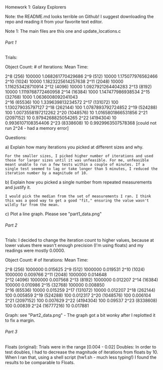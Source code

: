 Homework 1: Galaxy Explorers

Note: the README.md looks terrible on Github! I suggest downloading the repo and reading it from your favorite text editor.

Note 1: The main files are this one and update_locations.c

###### Part 1 ###########

Trials:	

Object Count:		# of Iterations:		Mean Time:

2^8 (256)			100000					1.068261770429686
2^9 (512)			10000					1.175077976562466
2^10 (1024)			10000					1.1823225614257638
2^11 (2048)			10000					1.116253428710914
2^12 (4096)			10000					1.0927921264404283
2^13 (8192)			10000					1.1119768772460958
2^14 (16384)		1000					1.147477986938534
2^15 (32768)		1000					1.0636008092041043			
2^16 (65536)		100						1.339639813234572
2^17 (131072)		100						1.130279035797127
2^18 (262144)		100						1.0787893792724852
2^19 (524288)		100						1.0073558197212262
2^20 (1048576)		10						1.0165801866531856
2^21 (2097152)		10						0.9794268825054265
2^22 (4194304)		10						0.9936107108354406
2^23 (8338608)		10						0.9929963507578368
[could not run 2^24 - had a memory error]						

Questions:

a) Explain how many iterations you picked at different sizes and why.

	For the smaller sizes, I picked higher number of iterations and used those for larger sizes until it was unfeasible. For me, unfeasible meant unable to run a few tests within a couple of minutes. If a single test seemed to lag or take longer than 5 minutes, I reduced the iteration number by a magnitude of 10.

b) Explain how you picked a single number from repeated measurements and justify it.

	I would pick the median from the set of measurements I ran. I think this was a good way to get a good "fit," ensuring the value wasn't wildly far from the mean. 

c) Plot a line graph.
	Please see "part1_data.png"

###### Part 2 ###########

Trials: 
I decided to change the iteration count to higher values, because at lower values there wasn't enough precision (I'm using floats) and my readings were mostly 0.0000.	

Object Count:		# of Iterations:		Mean Time:

2^8 (256)			1000000					0.015625
2^9 (512)			1000000					0.019531
2^10 (1024)			1000000					0.009766
2^11 (2048)			1000000					0.014648	
2^12 (4096)			1000000					0.007568
2^13 (8192)			1000000					0.012207
2^14 (16384)		100000					0.010986
2^15 (32768)		100000					0.008850	
2^16 (65536)		10000					0.015259
2^17 (131072)		10000					0.012207
2^18 (262144)		100						0.005859
2^19 (524288)		100						0.012317
2^20 (1048576)		100						0.006104
2^21 (2097152)		100						0.007629
2^22 (4194304)		100						0.09537
2^23 (8338608)		100						0.00839
2^24 (16777216)		10						0.017881

Graph: see "Part2_data.png" - The graph got a bit wonky after I replotted it to fix a margin.

###### Part 3 ###########

Floats (original): Trials were in the range [0.004 - 0.02] 
Doubles: In order to test doubles, I had to decrease the magnitude of iterations from floats by 10. When I ran that, using a shell script (hw1.sh - much less typing!) I found the results to be comparable to Floats.

